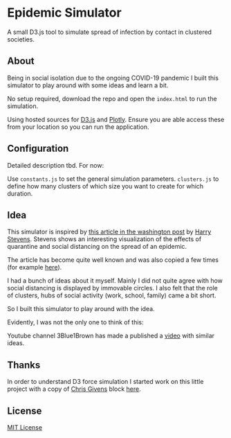 # Epidemic Simulator
A small D3.js tool to simulate spread of infection by contact in clustered societies.

## About
Being in social isolation due to the ongoing COVID-19 pandemic I built this simulator to play around with some ideas and learn a bit. 

No setup required, download the repo and open the `index.html` to run the simulation.  
 
Using hosted sources for [D3.js](https://d3js.org/d3.v5.min.js) and [Plotly](https://cdn.plot.ly/plotly-latest.min.js).
Ensure you are able access these from your location so you can run the application.

## Configuration
Detailed description tbd. For now:

Use
`constants.js` to set the general simulation parameters. 
`clusters.js` to define how many clusters of which size you want to create for which duration.

## Idea
This simulator is inspired by [this article in the washington post](https://www.washingtonpost.com/graphics/2020/world/corona-simulator/) by [Harry Stevens](http://harryjstevens.com/).
Stevens shows an interesting visualization of the effects of quarantine and social distancing on the spread of an epidemic.   

The article has become quite well known and was also copied a few times (for example [here](http://web.br.de/interaktiv/corona-simulation/english/)). 

I had a bunch of ideas about it myself. Mainly I did not quite agree with how social distancing is displayed by immovable circles. I also felt that the role of clusters,
hubs of social activity (work, school, family) came a bit short. 

So I built this simulator to play around with the idea.

Evidently, I was not the only one to think of this:  

Youtube channel 3Blue1Brown has made a published a [video](https://www.youtube.com/watch?v=gxAaO2rsdIs&t=750s) with similar ideas.

## Thanks 

In order to understand D3 force simulation I started work on this little project with a copy of [Chris Givens](https://github.com/cmgiven) block [here](https://bl.ocks.org/cmgiven/547658968d365bcc324f3e62e175709b).

## License
[MIT License](https://opensource.org/licenses/MIT)